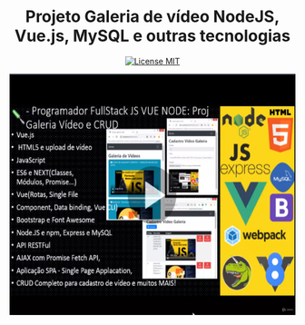 <h1 align="center">
  Projeto Galeria de vídeo NodeJS, Vue.js, MySQL e outras tecnologias
</h1>

<p align="center">
  <a href="https://opensource.org/licenses/MIT">
    <img src="https://img.shields.io/badge/License-MIT-blue.svg" alt="License MIT">
  </a>
</p>

[//]: # (Add your gifs/images here:)
<div align="center">
  <img src="./Print_Projeto.PNG" alt="demo" height="425">
</div>